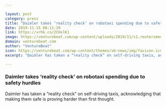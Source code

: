 ```yaml
---

layout: post
category: press
title: "Daimler takes ‘reality check’ on robotaxi spending due to safety hurdles"
date: 2019-11-15 08:11:29
link: https://vrhk.co/2CHxlK1
image: https://venturebeat.com/wp-content/uploads/2019/11/s1.reutersmedia.net_.jpg?w=1200&strip=all
domain: venturebeat.com
author: "VentureBeat"
icon: https://venturebeat.com/wp-content/themes/vb-news/img/favicon.ico
excerpt: "Daimler has taken a “reality check” on self-driving taxis, acknowledging that making them safe is proving harder than first thought."

---
```


### Daimler takes ‘reality check’ on robotaxi spending due to safety hurdles

Daimler has taken a “reality check” on self-driving taxis, acknowledging that making them safe is proving harder than first thought.